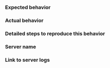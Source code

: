 ### Expected behavior

### Actual behavior

### Detailed steps to reproduce this behavior

### Server name

### Link to server logs
